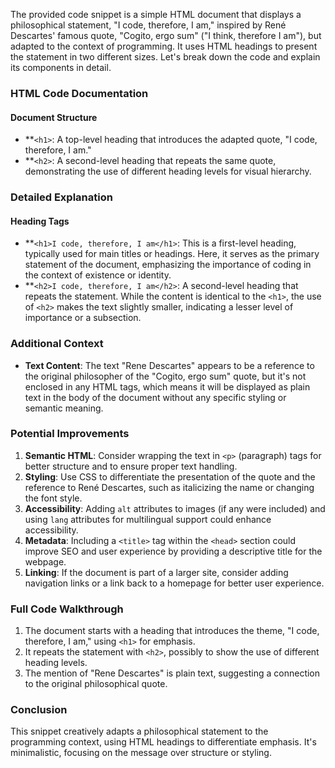 The provided code snippet is a simple HTML document that displays a philosophical statement, "I code, therefore, I am," inspired by René Descartes' famous quote, "Cogito, ergo sum" ("I think, therefore I am"), but adapted to the context of programming. It uses HTML headings to present the statement in two different sizes. Let's break down the code and explain its components in detail.

### HTML Code Documentation

#### Document Structure

-   \*\*`<h1>`: A top-level heading that introduces the adapted quote, "I code, therefore, I am."
-   \*\*`<h2>`: A second-level heading that repeats the same quote, demonstrating the use of different heading levels for visual hierarchy.

### Detailed Explanation

#### Heading Tags

-   \*\*`<h1>I code, therefore, I am</h1>`: This is a first-level heading, typically used for main titles or headings. Here, it serves as the primary statement of the document, emphasizing the importance of coding in the context of existence or identity.
-   \*\*`<h2>I code, therefore, I am</h2>`: A second-level heading that repeats the statement. While the content is identical to the `<h1>`, the use of `<h2>` makes the text slightly smaller, indicating a lesser level of importance or a subsection.

### Additional Context

-   **Text Content**: The text "Rene Descartes" appears to be a reference to the original philosopher of the "Cogito, ergo sum" quote, but it's not enclosed in any HTML tags, which means it will be displayed as plain text in the body of the document without any specific styling or semantic meaning.

### Potential Improvements

1. **Semantic HTML**: Consider wrapping the text in `<p>` (paragraph) tags for better structure and to ensure proper text handling.
2. **Styling**: Use CSS to differentiate the presentation of the quote and the reference to René Descartes, such as italicizing the name or changing the font style.
3. **Accessibility**: Adding `alt` attributes to images (if any were included) and using `lang` attributes for multilingual support could enhance accessibility.
4. **Metadata**: Including a `<title>` tag within the `<head>` section could improve SEO and user experience by providing a descriptive title for the webpage.
5. **Linking**: If the document is part of a larger site, consider adding navigation links or a link back to a homepage for better user experience.

### Full Code Walkthrough

1. The document starts with a heading that introduces the theme, "I code, therefore, I am," using `<h1>` for emphasis.
2. It repeats the statement with `<h2>`, possibly to show the use of different heading levels.
3. The mention of "Rene Descartes" is plain text, suggesting a connection to the original philosophical quote.

### Conclusion

This snippet creatively adapts a philosophical statement to the programming context, using HTML headings to differentiate emphasis. It's minimalistic, focusing on the message over structure or styling.
